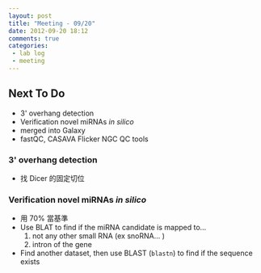 ```yaml
---
layout: post
title: "Meeting - 09/20"
date: 2012-09-20 18:12
comments: true
categories: 
 - lab log
 - meeting
---
```


## Next To Do

* 3' overhang detection
* Verification novel miRNAs *in silico* 
* merged into Galaxy
* fastQC, CASAVA Flicker NGC QC tools

### 3' overhang detection
* 找 Dicer 的固定切位

### Verification novel miRNAs *in silico* 
* 用 70% 當基準
* Use BLAT to find if the miRNA candidate is mapped to…
    1. not any other small RNA (ex snoRNA…  )
    2. intron of the gene
* Find another dataset, then use BLAST (`blastn`) to find if the sequence exists